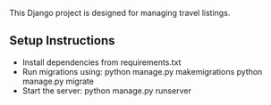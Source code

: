 This Django project is designed for managing travel listings.

## Setup Instructions
- Install dependencies from requirements.txt
- Run migrations using:
  python manage.py makemigrations
  python manage.py migrate
- Start the server:
  python manage.py runserver
